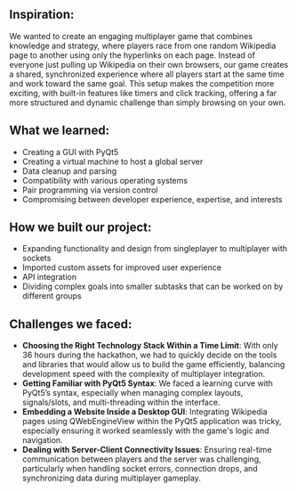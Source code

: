 ## Inspiration:
We wanted to create an engaging multiplayer game that combines knowledge and strategy, where players race from one random Wikipedia page to another using only the hyperlinks on each page. Instead of everyone just pulling up Wikipedia on their own browsers, our game creates a shared, synchronized experience where all players start at the same time and work toward the same goal. This setup makes the competition more exciting, with built-in features like timers and click tracking, offering a far more structured and dynamic challenge than simply browsing on your own.

## What we learned:
- Creating a GUI with PyQt5
- Creating a virtual machine to host a global server
- Data cleanup and parsing
- Compatibility with various operating systems
- Pair programming via version control
- Compromising between developer experience, expertise, and interests

## How we built our project:
- Expanding functionality and design from singleplayer to multiplayer with sockets
- Imported custom assets for improved user experience
- API integration
- Dividing complex goals into smaller subtasks that can be worked on by different groups

## Challenges we faced:
- **Choosing the Right Technology Stack Within a Time Limit**: With only 36 hours during the hackathon, we had to quickly decide on the tools and libraries that would allow us to build the game efficiently, balancing development speed with the complexity of multiplayer integration.
- **Getting Familiar with PyQt5 Syntax**: We faced a learning curve with PyQt5’s syntax, especially when managing complex layouts, signals/slots, and multi-threading within the interface.
- **Embedding a Website Inside a Desktop GUI**: Integrating Wikipedia pages using QWebEngineView within the PyQt5 application was tricky, especially ensuring it worked seamlessly with the game's logic and navigation.
- **Dealing with Server-Client Connectivity Issues**: Ensuring real-time communication between players and the server was challenging, particularly when handling socket errors, connection drops, and synchronizing data during multiplayer gameplay.